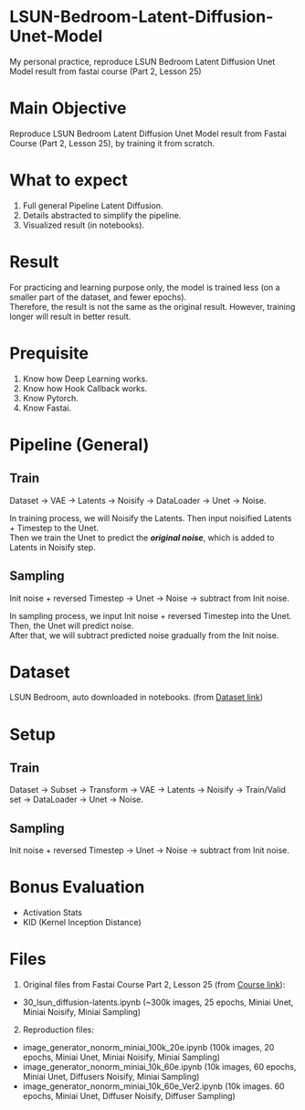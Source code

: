# LSUN-Bedroom-Latent-Diffusion-Unet-Model
My personal practice, reproduce LSUN Bedroom Latent Diffusion Unet Model result from fastai course (Part 2, Lesson 25)

# Main Objective  
Reproduce LSUN Bedroom Latent Diffusion Unet Model result from Fastai Course (Part 2, Lesson 25), by training it from scratch.  

# What to expect  
1. Full general Pipeline Latent Diffusion.  
2. Details abstracted to simplify the pipeline.  
3. Visualized result (in notebooks).  

# Result
For practicing and learning purpose only, the model is trained less (on a smaller part of the dataset, and fewer epochs).  
Therefore, the result is not the same as the original result. However, training longer will result in better result.  

# Prequisite  
1. Know how Deep Learning works.  
2. Know how Hook Callback works.  
3. Know Pytorch.  
4. Know Fastai.  

# Pipeline (General)
## Train  
Dataset -> VAE -> Latents -> Noisify -> DataLoader -> Unet -> Noise.  

In training process, we will Noisify the Latents. 
Then input noisified Latents + Timestep to the Unet.  
Then we train the Unet to predict the ***original noise***, which is added to Latents in Noisify step.  

## Sampling  
Init noise + reversed Timestep -> Unet -> Noise -> subtract from Init noise.  

In sampling process, we input Init noise + reversed Timestep into the Unet.  
Then, the Unet will predict noise.  
After that, we will subtract predicted noise gradually from the Init noise.   

# Dataset  
LSUN Bedroom, auto downloaded in notebooks. (from [Dataset link](https://s3.amazonaws.com/fast-ai-imageclas/bedroom.tgz))

# Setup  
## Train  
Dataset -> Subset -> Transform -> VAE -> Latents -> Noisify -> Train/Valid set -> DataLoader -> Unet -> Noise.   

## Sampling  
Init noise + reversed Timestep -> Unet -> Noise -> subtract from Init noise.  

# Bonus Evaluation  
- Activation Stats  
- KID (Kernel Inception Distance)

# Files
1. Original files from Fastai Course Part 2, Lesson 25 (from [Course link](https://course.fast.ai/)):   
- 30_lsun_diffusion-latents.ipynb (~300k images, 25 epochs, Miniai Unet, Miniai Noisify, Miniai Sampling)
2. Reproduction files:
- image_generator_nonorm_miniai_100k_20e.ipynb (100k images, 20 epochs, Miniai Unet, Miniai Noisify, Miniai Sampling)
- image_generator_nonorm_miniai_10k_60e.ipynb (10k images, 60 epochs, Miniai Unet, Diffusers Noisify, Miniai Sampling)
- image_generator_nonorm_miniai_10k_60e_Ver2.ipynb (10k images. 60 epochs, Miniai Unet, Diffuser Noisify, Diffuser Sampling)
